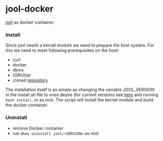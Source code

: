 # jool-docker
[jool](https://www.jool.mx/en/index.html) as docker container.

### Install

Since jool needs a kernel module we need to prepare the host system. For this we need to meet following prerequisites on the host:
- curl
- docker
- dkms
- (GNU)tar
- cloned [repository](https://github.com/Jasper-Ben/jool-docker)

The installation itself is as simple as changing the variable JOOL_VERSION in the install.sh file to ones desire (for current versions see [here](https://www.jool.mx/en/download.html) and running `bash install.sh` as root. The script will install the kernel module and build the docker container.

### Uninstall

- remove Docker container
- run `dkms uninstall jool/<VERSION>` as root
